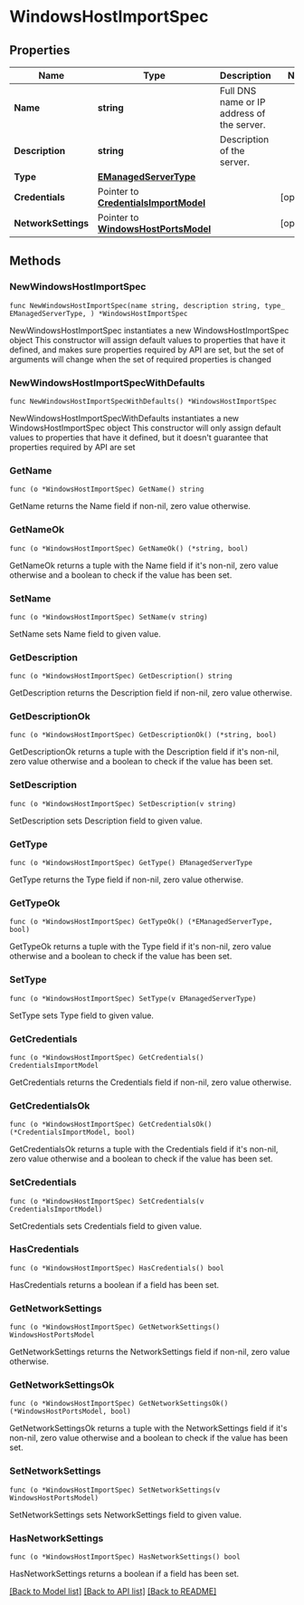 # WindowsHostImportSpec

## Properties

Name | Type | Description | Notes
------------ | ------------- | ------------- | -------------
**Name** | **string** | Full DNS name or IP address of the server. | 
**Description** | **string** | Description of the server. | 
**Type** | [**EManagedServerType**](EManagedServerType.md) |  | 
**Credentials** | Pointer to [**CredentialsImportModel**](CredentialsImportModel.md) |  | [optional] 
**NetworkSettings** | Pointer to [**WindowsHostPortsModel**](WindowsHostPortsModel.md) |  | [optional] 

## Methods

### NewWindowsHostImportSpec

`func NewWindowsHostImportSpec(name string, description string, type_ EManagedServerType, ) *WindowsHostImportSpec`

NewWindowsHostImportSpec instantiates a new WindowsHostImportSpec object
This constructor will assign default values to properties that have it defined,
and makes sure properties required by API are set, but the set of arguments
will change when the set of required properties is changed

### NewWindowsHostImportSpecWithDefaults

`func NewWindowsHostImportSpecWithDefaults() *WindowsHostImportSpec`

NewWindowsHostImportSpecWithDefaults instantiates a new WindowsHostImportSpec object
This constructor will only assign default values to properties that have it defined,
but it doesn't guarantee that properties required by API are set

### GetName

`func (o *WindowsHostImportSpec) GetName() string`

GetName returns the Name field if non-nil, zero value otherwise.

### GetNameOk

`func (o *WindowsHostImportSpec) GetNameOk() (*string, bool)`

GetNameOk returns a tuple with the Name field if it's non-nil, zero value otherwise
and a boolean to check if the value has been set.

### SetName

`func (o *WindowsHostImportSpec) SetName(v string)`

SetName sets Name field to given value.


### GetDescription

`func (o *WindowsHostImportSpec) GetDescription() string`

GetDescription returns the Description field if non-nil, zero value otherwise.

### GetDescriptionOk

`func (o *WindowsHostImportSpec) GetDescriptionOk() (*string, bool)`

GetDescriptionOk returns a tuple with the Description field if it's non-nil, zero value otherwise
and a boolean to check if the value has been set.

### SetDescription

`func (o *WindowsHostImportSpec) SetDescription(v string)`

SetDescription sets Description field to given value.


### GetType

`func (o *WindowsHostImportSpec) GetType() EManagedServerType`

GetType returns the Type field if non-nil, zero value otherwise.

### GetTypeOk

`func (o *WindowsHostImportSpec) GetTypeOk() (*EManagedServerType, bool)`

GetTypeOk returns a tuple with the Type field if it's non-nil, zero value otherwise
and a boolean to check if the value has been set.

### SetType

`func (o *WindowsHostImportSpec) SetType(v EManagedServerType)`

SetType sets Type field to given value.


### GetCredentials

`func (o *WindowsHostImportSpec) GetCredentials() CredentialsImportModel`

GetCredentials returns the Credentials field if non-nil, zero value otherwise.

### GetCredentialsOk

`func (o *WindowsHostImportSpec) GetCredentialsOk() (*CredentialsImportModel, bool)`

GetCredentialsOk returns a tuple with the Credentials field if it's non-nil, zero value otherwise
and a boolean to check if the value has been set.

### SetCredentials

`func (o *WindowsHostImportSpec) SetCredentials(v CredentialsImportModel)`

SetCredentials sets Credentials field to given value.

### HasCredentials

`func (o *WindowsHostImportSpec) HasCredentials() bool`

HasCredentials returns a boolean if a field has been set.

### GetNetworkSettings

`func (o *WindowsHostImportSpec) GetNetworkSettings() WindowsHostPortsModel`

GetNetworkSettings returns the NetworkSettings field if non-nil, zero value otherwise.

### GetNetworkSettingsOk

`func (o *WindowsHostImportSpec) GetNetworkSettingsOk() (*WindowsHostPortsModel, bool)`

GetNetworkSettingsOk returns a tuple with the NetworkSettings field if it's non-nil, zero value otherwise
and a boolean to check if the value has been set.

### SetNetworkSettings

`func (o *WindowsHostImportSpec) SetNetworkSettings(v WindowsHostPortsModel)`

SetNetworkSettings sets NetworkSettings field to given value.

### HasNetworkSettings

`func (o *WindowsHostImportSpec) HasNetworkSettings() bool`

HasNetworkSettings returns a boolean if a field has been set.


[[Back to Model list]](../README.md#documentation-for-models) [[Back to API list]](../README.md#documentation-for-api-endpoints) [[Back to README]](../README.md)


